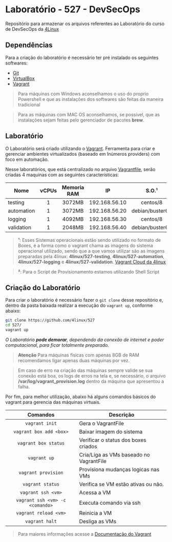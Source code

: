 Laboratório - 527 - DevSecOps
=============================

Repositório para armazenar os arquivos referentes ao Laboratório do curso de DevSecOps da [4Linux][1]

Dependências
------------

Para a criação do laboratório é necessário ter pré instalado os seguintes softwares:

* [Git][2]
* [VirtualBox][3]
* [Vagrant][5]

> Para máquinas com Windows aconselhamos o uso do proprio Powershell e que as instalações dos softwares são feitas da maneira tradicional

> Para as máquinas com MAC OS aconselhamos, se possível, que as instalações sejam feitas pelo gerenciador de pacotes **brew**.

Laboratório
-----------

O Laboratório será criado utilizando o [Vagrant][7]. Ferramenta para criar e gerenciar ambientes virtualizados (baseado em Inúmeros providers) com foco em automação.

Nesse laboratórios, que está centralizado no arquivo [Vagrantfile][8], serão criadas 4 maquinas com as seguintes características:

Nome       | vCPUs | Memoria RAM | IP            | S.O.¹           | Script de Provisionamento²
---------- |:-----:|:-----------:|:-------------:|:---------------:| -----------------------------
testing    | 1     | 3072MB      | 192.168.56.10 | centos/8        | [provisionamento/testing.sh][9]
automation | 1     | 3072MB      | 192.168.56.20 | debian/buster64 | [provisionamento/automation.sh][10]
logging    | 1     | 4092MB      | 192.168.56.30 | centos/8        | [provisionamento/logging.sh][11]
validation | 1     | 2048MB      | 192.168.56.40 | debian/buster64 | [provisionamento/validation.sh][12]

> **¹**: Esses Sistemas operacionais estão sendo utilizado no formato de Boxes, é a forma como o vagrant chama as imagens do sistema operacional utilizado, sendo que a que vamos utilizar são as imagens preparadas pela 4linux: **4linux/527-testing**, **4linux/527-automation**, **4linux/527-logging** e **4linux/527-validation**. [Vagrant Cloud da 4linux][14]

> **²**: Para o Script de Provisionamento estamos utilizando Shell Script

Criação do Laboratório 
----------------------

Para criar o laboratório é necessário fazer o `git clone` desse repositório e, dentro da pasta baixada realizar a execução do `vagrant up`, conforme abaixo:

```bash
git clone https://github.com/4linux/527
cd 527/
vagrant up
```

_O Laboratório **pode demorar**, dependendo da conexão de internet e poder computacional, para ficar totalmente preparado._

> **Atenção** Para máquinas físicas com apenas 8GB de RAM recomendamos ligar apenas duas máquinas por vez.

> Em caso de erro na criação das máquinas sempre valide se sua conexão está boa, os logs de erros na tela e, se necessário, o arquivo **/var/log/vagrant_provision.log** dentro da máquina que apresentou a falha.

Por fim, para melhor utilização, abaixo há alguns comandos básicos do vagrant para gerencia das máquinas virtuais.

Comandos                | Descrição
:----------------------:| ---------------------------------------
`vagrant init`          | Gera o VagrantFile
`vagrant box add <box>` | Baixar imagem do sistema
`vagrant box status`    | Verificar o status dos boxes criados
`vagrant up`            | Cria/Liga as VMs baseado no VagrantFile
`vagrant provision`     | Provisiona mudanças logicas nas VMs
`vagrant status`        | Verifica se VM estão ativas ou não.
`vagrant ssh <vm>`      | Acessa a VM
`vagrant ssh <vm> -c <comando>` | Executa comando via ssh
`vagrant reload <vm>`   | Reinicia a VM
`vagrant halt`          | Desliga as VMs

> Para maiores informações acesse a [Documentação do Vagrant][13]

[1]: https://4linux.com.br
[2]: https://git-scm.com/downloads
[3]: https://www.virtualbox.org/wiki/Downloads
[5]: https://www.vagrantup.com/downloads
[6]: https://cygwin.com/install.html
[7]: https://www.vagrantup.com/
[8]: ./Vagrantfile
[9]: ./provisionamento/testing.sh
[10]: ./provisionamento/automation.sh
[11]: ./provisionamento/logging.sh
[12]: ./provisionamento/validation.sh
[13]: https://www.vagrantup.com/docs
[14]: https://app.vagrantup.com/4linux
